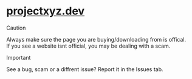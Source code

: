 # **[projectxyz.dev](projectxyz.dev)**

> [!CAUTION]
> Always make sure the page you are buying/downloading from is offical.<br>If you see a website isnt official, you may be dealing with a scam.

> [!IMPORTANT]  
> See a bug, scam or a diffrent issue? Report it in the Issues tab.
